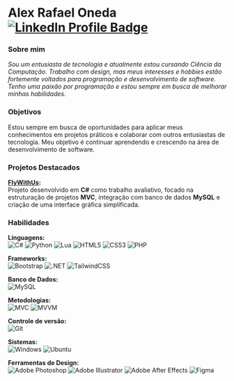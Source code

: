 # **Alex Rafael Oneda** [![LinkedIn Profile Badge](https://img.shields.io/badge/LinkedIn-%230e76a8?style=for-the-badge&logo=linkedin&logoColor=white&logoSize=auto&labelColor=%23303030)](https://www.linkedin.com/in/alex-oneda/)

### **Sobre mim**
_Sou um entusiasta de tecnologia e atualmente estou cursando Ciência da Computação. Trabalho com design, mas meus interesses e hobbies estão fortemente voltados para programação e desenvolvimento de software. Tenho uma paixão por programação e estou sempre em busca de melhorar minhas habilidades._

### **Objetivos**
Estou sempre em busca de oportunidades para aplicar meus conhecimentos em projetos práticos e colaborar com outros entusiastas de tecnologia. Meu objetivo é continuar aprendendo e crescendo na área de desenvolvimento de software.

### **Projetos Destacados**
**[FlyWithUs](../../../FlyWithUs):**<br/>
Projeto desenvolvido em **C#** como trabalho avaliativo, focado na estruturação de projetos **MVC**, integração com banco de dados **MySQL** e criação de uma interface gráfica simplificada.

### **Habilidades**
**Linguagens:**<br/>
![C#](https://img.shields.io/badge/c%23-%23239120.svg?style=for-the-badge&logo=csharp&logoColor=white)  ![Python](https://img.shields.io/badge/Python-FFD43B?style=for-the-badge&logo=python&logoColor=blue)  ![Lua](https://img.shields.io/badge/lua-%232C2D72.svg?style=for-the-badge&logo=lua&logoColor=white)  ![HTML5](https://img.shields.io/badge/html5-%23E34F26.svg?style=for-the-badge&logo=html5&logoColor=white)  ![CSS3](https://img.shields.io/badge/css3-%231572B6.svg?style=for-the-badge&logo=css3&logoColor=white) ![PHP](https://img.shields.io/badge/php-%23777BB4.svg?style=for-the-badge&logo=php&logoColor=white)

**Frameworks:**<br/>
![Bootstrap](https://img.shields.io/badge/bootstrap-%238511FA.svg?style=for-the-badge&logo=bootstrap&logoColor=white)  ![.NET](https://img.shields.io/badge/.NET-512BD4?style=for-the-badge&logo=dotnet&logoColor=white) ![TailwindCSS](https://img.shields.io/badge/tailwindcss-%2338B2AC.svg?style=for-the-badge&logo=tailwind-css&logoColor=white)

**Banco de Dados:**<br/>
![MySQL](https://img.shields.io/badge/MySQL-005C84?style=for-the-badge&logo=mysql&logoColor=white)

**Metodologias:**<br/>
![MVC](https://img.shields.io/badge/MVC-%23350061?style=for-the-badge&logo=files&logoColor=white) ![MVVM](https://img.shields.io/badge/MVVM-%23350061?style=for-the-badge&logo=files&logoColor=white)

**Controle de versão:**<br/>
![Git](https://img.shields.io/badge/git-%23F05033.svg?style=for-the-badge&logo=git&logoColor=white)

**Sistemas:**<br/>
![Windows](https://img.shields.io/badge/Windows-0078D6?style=for-the-badge&logo=windows&logoColor=white)  ![Ubuntu](https://img.shields.io/badge/Ubuntu-E95420?style=for-the-badge&logo=ubuntu&logoColor=white)

**Ferramentas de Design:**<br/>
![Adobe Photoshop](https://img.shields.io/badge/adobe%20photoshop-%2331A8FF.svg?style=for-the-badge&logo=adobe%20photoshop&logoColor=white)  ![Adobe Illustrator](https://img.shields.io/badge/adobe%20illustrator-%23FF9A00.svg?style=for-the-badge&logo=adobe%20illustrator&logoColor=white)  ![Adobe After Effects](https://img.shields.io/badge/Adobe%20After%20Effects-9999FF.svg?style=for-the-badge&logo=Adobe%20After%20Effects&logoColor=white)  ![Figma](https://img.shields.io/badge/figma-%23F24E1E.svg?style=for-the-badge&logo=figma&logoColor=white)
